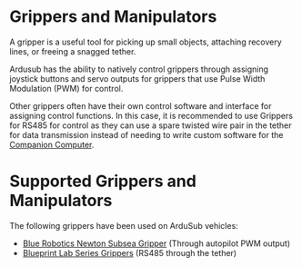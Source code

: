 # Grippers and Manipulators

A gripper is a useful tool for picking up small objects, attaching recovery lines, or freeing a snagged tether.

Ardusub has the ability to natively control grippers through assigning joystick buttons and servo outputs for grippers that use Pulse Width Modulation (PWM) for control.

Other grippers often have their own control software and interface for assigning control functions. In this case, it is recommended to use Grippers for RS485 for control as they can use a spare twisted wire pair in the tether for data transmission instead of needing to write custom software for the [Companion Computer]().

# Supported Grippers and Manipulators

The following grippers have been used on ArduSub vehicles:

* [Blue Robotics Newton Subsea Gripper](https://bluerobotics.com/store/rov/bluerov2-accessories/newton-gripper-asm-r1-rp/) (Through autopilot PWM output)
* [Blueprint Lab Series Grippers](https://blueprintlab.com/products/rotating-grabber/) (RS485 through the tether)
